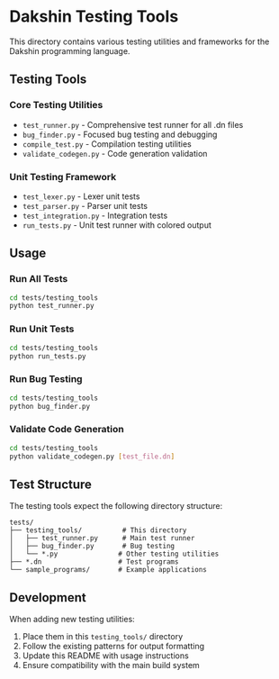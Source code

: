 # Dakshin Testing Tools

This directory contains various testing utilities and frameworks for the Dakshin programming language.

## Testing Tools

### **Core Testing Utilities**

-   `test_runner.py` - Comprehensive test runner for all .dn files
-   `bug_finder.py` - Focused bug testing and debugging
-   `compile_test.py` - Compilation testing utilities
-   `validate_codegen.py` - Code generation validation

### **Unit Testing Framework**

-   `test_lexer.py` - Lexer unit tests
-   `test_parser.py` - Parser unit tests
-   `test_integration.py` - Integration tests
-   `run_tests.py` - Unit test runner with colored output

## Usage

### Run All Tests

```bash
cd tests/testing_tools
python test_runner.py
```

### Run Unit Tests

```bash
cd tests/testing_tools
python run_tests.py
```

### Run Bug Testing

```bash
cd tests/testing_tools
python bug_finder.py
```

### Validate Code Generation

```bash
cd tests/testing_tools
python validate_codegen.py [test_file.dn]
```

## Test Structure

The testing tools expect the following directory structure:

```
tests/
├── testing_tools/          # This directory
│   ├── test_runner.py      # Main test runner
│   ├── bug_finder.py       # Bug testing
│   └── *.py               # Other testing utilities
├── *.dn                   # Test programs
└── sample_programs/       # Example applications
```

## Development

When adding new testing utilities:

1. Place them in this `testing_tools/` directory
2. Follow the existing patterns for output formatting
3. Update this README with usage instructions
4. Ensure compatibility with the main build system
